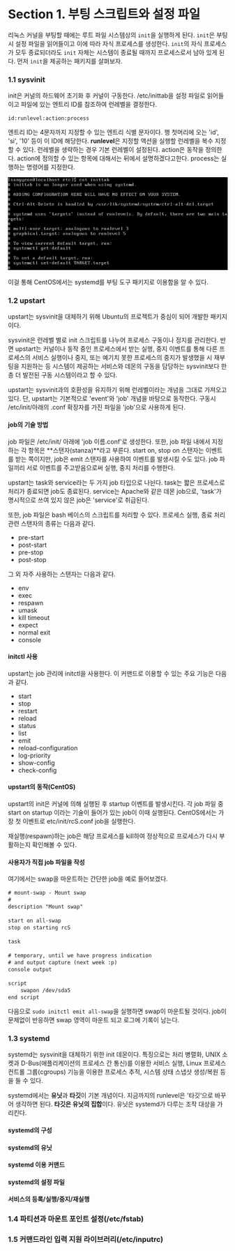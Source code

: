 # Section 1. 부팅 스크립트와 설정 파일

리눅스 커널을 부팅할 때에는 루트 파일 시스템상의 `init`을 실행하게 된다.  `init`은 부팅 시 설정 파일을 읽어들이고 이에 따라 자식 프로세스를 생성한다. `init`의 자식 프로세스가 모두 종료되더라도 `init` 자체는 시스템이 종료될 때까지 프로세스로서 남아 있게 된다. 먼저 `init`을 제공하는 패키지를 살펴보자.

### 1.1 sysvinit

init은 커널의 하드웨어 초기화 후 커널이 구동한다. /etc/inittab을 설정 파일로 읽어들이고 파일에 있는 엔트리 ID를 참조하여 런레벨을 결정한다.

```
id:runlevel:action:process
```

엔트리 ID는 4문자까지 지정할 수 있는 엔트리 식별 문자이다. 행 첫머리에 오는 'id', 'si', '10' 등이 이 ID에 해당한다. **runlevel**은 지정할 액션을 실행할 런레벨을 복수 지정할 수 있다. 런레벨을 생략하는 경우 기본 런레벨이 설정된다. action은 동작을 정의한다. action에 정의할 수 있는 항목에 대해서는 뒤에서 설명하겠다고한다. process는 실행하는 명령어를 지정한다.

![](/assets/:etc:inittab.png)

이걸 통해 CentOS에서는 systemd를 부팅 도구 패키지로 이용함을 알 수 있다.

### 1.2 upstart

upstart는 sysvinit을 대체하기 위해 Ubuntu의 프로젝트가 중심이 되어 개발한 패키지이다.

sysvinit은 런레벨 별로 init 스크립트를 나누어 프로세스 구동이나 정지를 관리한다. 반면 upstart는 커널이나 동작 중인 프로세스에서 받는 실행, 중지 이벤트를 통해 다른 프로세스의 서비스 실행이나 중지, 또는 예기치 못한 프로세스의 중지가 발생했을 시 재부팅을 지원하는 등 시스템이 제공하는 서비스와 데몬의 구동을 담당하는 sysvinit보다 한층 더 발전된 구동 시스템이라고 할 수 있다.

upstart는 sysvinit과의 호환성을 유지하기 위해 런레벨이라는 개념을 그대로 가져오고있다. 단, upstart는 기본적으로 'event'와 'job' 개념을 바탕으로 동작한다. 구동시 /etc/init/아래의 .conf 확장자를 가진 파일을 'job'으로 사용하게 된다.

#### job의 기술 방법

job 파일은 /etc/init/ 아래에 'job 이름.conf'로 생성한다. 또한, job 파일 내에서 지정하는 각 항목은 **스탠자\(stanza\)**라고 부른다. start on, stop on 스탠자는 이벤트를 받는 쪽이지만, job은 emit 스탠자를 사용하여 이벤트를 발생시킬 수도 있다. job 파일끼리 서로 이벤트를 주고받음으로써 실행, 중지 처리를 수행한다.

upstart는 task와 service라는 두 가지 job 타입으로 나뉜다. task는 짧은 프로세스로 처리가 종료되면 job도 종료된다. service는 Apache와 같은 데몬 job으로, 'task'가 명시적으로 쓰여 있지 않은 job은 'service'로 취급된다.

또한, job 파일은 bash 베이스의 스크립트를 처리할 수 있다. 프로세스 실행, 종료 처리 관련 스탠자의 종류는 다음과 같다.

* pre-start
* post-start
* pre-stop
* post-stop

그 외 자주 사용하는 스탠자는 다음과 같다.

* env
* exec
* respawn
* umask
* kill timeout
* expect
* normal exit
* console

#### initctl 사용

upstart는 job 관리에 initctl을 사용한다. 이 커맨드로 이용할 수 있는 주요 기능은 다음과 같다.

* start
* stop
* restart
* reload
* status
* list
* emit
* reload-configuration
* log-priority
* show-config
* check-config

#### upstart의 동작\(CentOS\)

upstart의 init은 커널에 의해 실행된 후 startup 이벤트를 발생시킨다. 각 job 파일 중 start on startup 이라는 기술이 들어가 있는 job이 이때 실행된다. CentOS에서는 가장 첫 이벤트로 etc/init/rcS.conf job을 실행한다.

재실행\(respawn\)하는 job은 해당 프로세스를 kill하여 정상적으로 프로세스가 다시 부활하는지 확인해볼 수 있다.

#### 사용자가 직접 job 파일을 작성

여기에서는 swap을 마운트하는 간단한 job을 예로 들어보겠다.

```
# mount-swap - Mount swap
#
description "Mount swap"

start on all-swap
stop on starting rcS

task

# temporary, until we have progress indication
# and output capture (next week :p)
console output

script
    swapon /dev/sda5
end script
```

다음으로 `sudo initctl emit all-swap`을 실행하면 swap이 마운트될 것이다. job이 문제없이 반응하면 swap 영역이 마운트 되고 로그에 기록이 남는다.

### 1.3 systemd

systemd는 sysvinit을 대체하기 위한 init 데몬이다. 특징으로는 처리 병렬화, UNIX 소켓과 D-Bus\(애플리케이션의 프로세스 간 통신\)를 이용한 서비스 실행, Linux 프로세스 컨트롤 그룹\(cgroups\) 기능을 이용한 프로세스 추적, 시스템 상태 스냅샷 생성/복원 등을 들 수 있다.

systemd에서는 **유닛**과 **타깃**이 기본 개념이다. 지금까지의 runlevel은 '타깃'으로 바꾸어 생각하면 된다. **타깃은 유닛의 집합**이다. 유닛은 systemd가 다루는 조작 대상을 가리킨다.

#### systemd의 구성

#### systemd의 유닛

#### systemd 이용 커맨드

#### systemd의 설정 파일

#### 서비스의 등록/실행/중지/재실행

### 1.4 파티션과 마운트 포인트 설정\(/etc/fstab\)

### 1.5 커맨드라인 입력 지원 라이브러리\(/etc/inputrc\)



